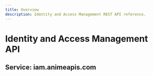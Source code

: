 ```yaml
---
title: Overview
description: Identity and Access Management REST API reference.
---
```


# Identity and Access Management API

## Service: iam.animeapis.com
